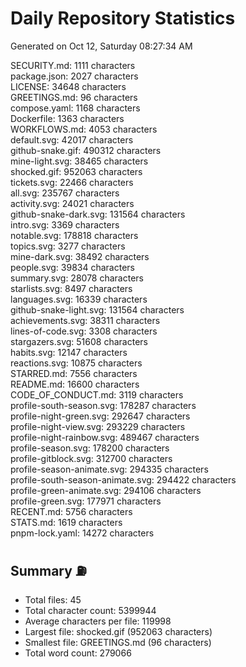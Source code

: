 # Daily Repository Statistics 
Generated on Oct 12, Saturday 08:27:34 AM  

SECURITY.md: 1111 characters  
package.json: 2027 characters  
LICENSE: 34648 characters  
GREETINGS.md: 96 characters  
compose.yaml: 1168 characters  
Dockerfile: 1363 characters  
WORKFLOWS.md: 4053 characters  
default.svg: 42017 characters  
github-snake.gif: 490312 characters  
mine-light.svg: 38465 characters  
shocked.gif: 952063 characters  
tickets.svg: 22466 characters  
all.svg: 235767 characters  
activity.svg: 24021 characters  
github-snake-dark.svg: 131564 characters  
intro.svg: 3369 characters  
notable.svg: 178818 characters  
topics.svg: 3277 characters  
mine-dark.svg: 38492 characters  
people.svg: 39834 characters  
summary.svg: 28078 characters  
starlists.svg: 8497 characters  
languages.svg: 16339 characters  
github-snake-light.svg: 131564 characters  
achievements.svg: 38311 characters  
lines-of-code.svg: 3308 characters  
stargazers.svg: 51608 characters  
habits.svg: 12147 characters  
reactions.svg: 10875 characters  
STARRED.md: 7556 characters  
README.md: 16600 characters  
CODE_OF_CONDUCT.md: 3119 characters  
profile-south-season.svg: 178287 characters  
profile-night-green.svg: 292647 characters  
profile-night-view.svg: 293229 characters  
profile-night-rainbow.svg: 489467 characters  
profile-season.svg: 178200 characters  
profile-gitblock.svg: 312700 characters  
profile-season-animate.svg: 294335 characters  
profile-south-season-animate.svg: 294422 characters  
profile-green-animate.svg: 294106 characters  
profile-green.svg: 177971 characters  
RECENT.md: 5756 characters  
STATS.md: 1619 characters  
pnpm-lock.yaml: 14272 characters  

## Summary ⛽  
- Total files: 45  
- Total character count: 5399944  
- Average characters per file: 119998  
- Largest file: shocked.gif (952063 characters)  
- Smallest file: GREETINGS.md (96 characters)  
- Total word count: 279066  
